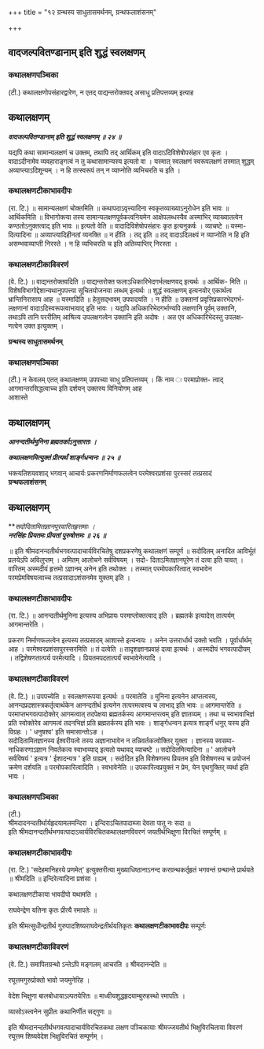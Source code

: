+++
title = "१२ ग्रन्थस्य साधुतासमर्थनम्, ग्रन्थफलाशंसनम्"

+++


## वादजल्पवितण्डानाम् इति शुद्धं स्वलक्षणम्

### **कथालक्षणपञ्चिका**

(टी.) कथालक्षणोपसंहारद्वारेण, न एतद् वाद्यन्तरोक्तवद् असाधु प्रतिपत्तव्यम् इत्याह

## **कथालक्षणम्**

***वादजल्पवितण्डानाम् इति शुद्धं स्वलक्षणम् ॥ २४ ॥***

यद्यपि कथा सामान्यलक्षणं च उक्तम्, तथापि तद् आर्थिकम् इति वादाऽदिविशेषोपसंहार एव कृतः । वादाऽदीनामेव व्यवहाराङ्गत्वं न तु कथासामान्यस्य इत्यतो वा । यस्मात् स्वलक्षणं स्वरूपलक्षणं तस्मात् शुद्धम् अव्याप्त्याऽदिशून्यम् । न हि तत्स्वरूपं तन् न व्याप्नोति व्यभिचरति च इति ।

### **कथालक्षणटीकाभावदीपः**

(रा. टि.) ॥ सामान्यलक्षणं चोक्तमिति ॥ कथापदाऽवृत्त्यादिना स्वकृतव्याख्याऽनुरोधेन इति भावः ॥ आर्थिकमिति ॥ विभागोक्त्या तस्य सामान्यलक्षणपूर्वकत्वनियमेन आक्षेपलब्धस्यैव अस्माभिर् व्याख्यातत्वेन कण्ठतोऽनुक्तत्वाद् इति भावः ॥ इत्यतो वेति ॥ वादादिविशेषोपसंहारः कृत इत्यनुकर्षः । व्याचष्टे ॥ यस्मा- दित्यादिना ॥ अव्याप्त्यादिहीनतां व्यनक्ति ॥ न हीति । तद् इति ॥ तद् वादाऽदिलक्ष्यं न व्याप्नोति न हि इति असम्भवाव्याप्ती निरस्ते । न हि व्यभिचरति च इति अतिव्याप्तिर् निरस्ता ।

### **कथालक्षणटीकाविवरणं**

(वे. टि.) ॥ वाद्यन्तरोक्तवदिति ॥ वाद्यन्तरोक्त फलाऽधिकारिभेदगर्भलक्षणवद् इत्यर्थः ॥ आर्थिक- मिति ॥ विशेषविभागोद्देशान्यथानुपपत्त्या सूचितयोजनया लब्धम् इत्यर्थः ॥ शुद्धं स्वलक्षणम् इत्यनयोर् एकार्थत्व भ्रान्तिनिरासाय आह ॥ यस्मादिति ॥ हेतुसद्भावम् उपपादयति । न हीति ॥ उक्तानां प्रवृत्तिप्रकारभेदगर्भ- लक्षणानां वादाऽदिस्वरूपत्वाभावाद् इति भावः । यद्यपि अधिकारिभेदगर्भाण्यपि लक्षणानि पूर्वम् उक्तानि, तथाऽपि तानि पररीतिम् आश्रित्य उपलक्षगत्वेन उक्तानि इति अदोषः । अत एव अधिकारिभेदस्तु उपलक्ष- णत्वेन उक्त इत्युक्तम् ।

**ग्रन्थस्य साधुतासमर्थनम्**

### **कथालक्षणपञ्चिका**

(टी.) न केवलम् एतत् कथालक्षणम् उपपच्या साधु प्रतिपत्तव्यम् । किं नाम ः परमाप्रोक्त- त्वाद् आगमान्तरसिद्धत्वाच्च इति दर्शयन् उक्तस्य विनियोगम् आह  
आशास्ते

## **कथालक्षणम्**

***आनन्दतीर्थमुनिना ब्रह्मतर्काऽनुसारतः ।***

***कथालक्षणमित्युक्तं प्रीत्यर्थं शार्ङ्गधन्वनः ॥ २५ ॥***

भक्त्यतिशयवशाद् भगवान् आचार्यः प्रकरणनिर्माणफलत्वेन परमेश्वरप्रशंसा पुरस्सरं तत्प्रसादं  
**ग्रन्थफलाशंसनम्**

## **कथालक्षणम्**

***सदोदितामितज्ञानपूरवारितहृत्तमाः ।  
**नरसिंहः प्रियतमः प्रीयतां पुरुषोत्तमः ॥ २६ ॥***

॥ इति श्रीमदानन्दतीर्थभगवत्पादाचार्यविरचितेषु दशप्रकरणेषु कथालक्षणं सम्पूर्ण ॥ सदोदितम् अनादित आविर्भूतं प्रलयेऽपि अविलुप्तम् । अमितम् आलोचने सर्वविषयम् । सदो- दिताऽमितज्ञानपूरेण तं दत्वा इति यावत् । वारितम् अस्मदीयं हृत्तमो ऽज्ञानम् अनेन इति तथोक्तः । तस्मात् परमोपकारित्वात् स्वभावेन परमप्रेमविषयत्वाच्च तत्प्रसादाऽशंसनमेव युक्तम् इति ।

### **कथालक्षणटीकाभावदीपः**

(रा. टि.) ॥ आनन्दतीर्थमुनिना इत्यस्य अभिप्रायः परमाप्तोक्तत्वाद् इति । ब्रह्मतर्क इत्यादेस् तात्पर्यम् आगमान्तरेति ।

प्रकरण निर्माणफलत्वेन इत्यस्य तत्प्रसादम् आशास्ते इत्यन्वयः । अनेन उत्तरार्धार्थ उक्तो भवति । पूर्वार्धार्थम् आह । परमेश्वरप्रशंसापुरस्सरमिति ॥ तं दत्वेति ॥ तादृशज्ञानप्रवाहं दत्वा इत्यर्थः । अस्मदीयं भगवत्पादीयम् । तद्विशेषणतात्पर्य परमेत्यादि । प्रियतमपदतात्पर्यं स्वभावेनेत्यादि ।

### **कथालक्षणटीकाविवरणं**

(वे. टि.) ॥ उपपच्येति ॥ स्वलक्षणरूपया इत्यर्थः ॥ परमातेति ॥ मुनिना इत्यनेन आप्तत्वस्य, आनन्दप्रदशास्त्रकर्तृत्वार्थकेन आनन्दतीर्थ इत्यनेन तत्परमत्वस्य च लाभाद् इति भावः ॥ आगमान्तरेति ॥ परमाप्तभगवत्पादोक्तेर् आगमत्वात् तदपेक्षया ब्रह्मतर्कस्य आगमान्तरत्वम् इति ज्ञातव्यम् । तथा च स्वभावाभिज्ञं प्रति स्वोक्तेरेव आगमत्वं तदनभिज्ञं प्रति ब्रह्मतर्कस्य इति भावः । शार्ङ्गधन्वन इत्यत्र शार्ङ्गं धनुर् यस्य इति विग्रहः । ' धनुषश्व' इति समासान्तोऽङ ।  
सदोदितामितज्ञानस्य ईश्वरीयत्वे तस्य अज्ञानाभावेन न तन्निवर्तकत्वोक्तिर् युक्ता । ज्ञानस्य स्वसमा- नाधिकरणाऽज्ञान निवर्तकत्व स्वाभाव्याद् इत्यतो यथावद् व्याचष्टे ॥ सदोदितमित्यादिना ॥ ' आलोचने सर्वविषयं ' इत्यत्र ' ईशादन्यत्र ' इति ग्राह्यम् । सदोदित इति विशेषणस्य प्रियतम इति विशेषणस्य च प्रयोजनं क्रमेण दर्शयति ॥ परमोपकारित्वादिति । स्वभावेनेति ॥ उपकारित्वप्रयुक्तं न प्रेम, येन पृथगुक्तिर् व्यर्था इति भावः ।

### **कथालक्षणपञ्चिका**

(टी.)  
श्रीमदादनन्दतीर्थार्यहृदयामलमन्दिरा । इन्दिराऽचितपादाब्जा देवता पातु नः सदा ॥  
इति श्रीमदानन्दतीर्थभगवत्पादाऽचार्यविरचितकथालक्षणविवरणं जयतीर्थभिक्षुणा विरचितं सम्पूर्णम् ॥

### **कथालक्षणटीकाभावदीपः**

(रा. टि.) 'सदेहमानिहरये प्रणमेत्' इत्युक्तरीत्या मुख्याधिष्ठानाऽनन्द करग्रन्थकर्तृहृतं भगवन्तं ग्रन्थान्ते प्रार्थयते ॥ श्रीमदिति ॥ इन्दिरेत्यादिना प्रशंसा ।

कथालक्षणटीकाया भावदीपो यथामति ।

राघवेन्द्रेण यतिना कृतः प्रीत्यै रमापतेः ॥

इति श्रीमत्सुधीन्द्रतीर्थ गुरुपादशिष्यराघवेन्द्रतीर्थयतिकृतः **कथालक्षणटीकाभावदीपः** सम्पूर्णः

### **कथालक्षणटीकाविवरणं**

(वे. टि.) समापितग्रन्थो ऽन्तेऽपि मङ्गलम् आचरति ॥ श्रीमदानन्देति ॥

रघूत्तमगुरुप्रोक्तो भावो जयमुनेरिह ।

वेदेश भिक्षुणा बालबोधायाऽल्पतयेरितः ॥ माध्वीयशुद्धहृदयाम्बुरुहस्थो रमापतिः ।

व्यासोऽस्त्वनेन सुप्रीतः कथानिर्णीत सद्गुणः ॥

इति श्रीमदानन्दतीर्थभगवत्पादाचार्यविरचितकथा लक्षण पञ्चिकायाः श्रीमज्जयतीर्थ भिक्षुविरचिताया विवरणं रघूत्तम शिष्यवेदेश भिक्षुविरचितं सम्पूर्णम् ।

